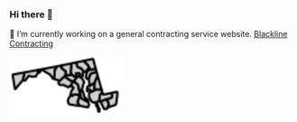 ### Hi there 👋

🔭 I’m currently working on a general contracting service website. [Blackline Contracting](https://blackline.joshuagarvey.com/)

<img src="/images/md.svg" alt="Alt text" width="200" height="full">

<!--
**Jgar514/Jgar514** is a ✨ _special_ ✨ repository because its `README.md` (this file) appears on your GitHub profile.

Here are some ideas to get you started:

- 🔭 I’m currently working on ...
- 🌱 I’m currently learning ...
- 👯 I’m looking to collaborate on ...
- 🤔 I’m looking for help with ...
- 💬 Ask me about ...
- 📫 How to reach me: ...
- 😄 Pronouns: ...
- ⚡ Fun fact: ...
-->
